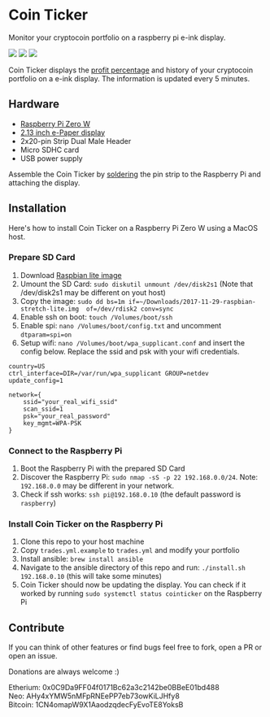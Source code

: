 # Coin Ticker
Monitor your cryptocoin portfolio on a raspberry pi e-ink display.

[![](https://raw.githubusercontent.com/RevaxZnarf/CoinTicker/resources/resources/cointicker1_small.jpg?raw=true)](https://raw.githubusercontent.com/RevaxZnarf/CoinTicker/resources/resources/cointicker1.jpg?raw=true)
[![](https://raw.githubusercontent.com/RevaxZnarf/CoinTicker/resources/resources/cointicker2_small.jpg?raw=true)](https://raw.githubusercontent.com/RevaxZnarf/CoinTicker/resources/resources/cointicker2.jpg?raw=true)
[![](https://raw.githubusercontent.com/RevaxZnarf/CoinTicker/resources/resources/cointicker3_small.jpg?raw=true)](https://raw.githubusercontent.com/RevaxZnarf/CoinTicker/resources/resources/cointicker3.jpg?raw=true)

Coin Ticker displays the [profit percentage](https://en.wikipedia.org/wiki/Profit_margin) and history of your cryptocoin portfolio on a e-ink display. The information is updated every 5 minutes.

## Hardware

* [Raspberry Pi Zero W](https://www.raspberrypi.org/products/raspberry-pi-zero-w/)
* [2.13 inch e-Paper display](https://www.waveshare.com/wiki/2.13inch_e-Paper_HAT_(B))
* 2x20-pin Strip Dual Male Header
* Micro SDHC card
* USB power supply

Assemble the Coin Ticker by [soldering](https://www.raspberrypi.org/blog/getting-started-soldering/) the pin strip to the Raspberry Pi and attaching the display.

## Installation

Here's how to install Coin Ticker on a Raspberry Pi Zero W using a MacOS host.

### Prepare SD Card

1. Download [Raspbian lite image](https://downloads.raspberrypi.org/raspbian_lite/images/raspbian_lite-2016-11-29/2016-11-25-raspbian-jessie-lite.zip)
2. Umount the SD Card: `sudo diskutil unmount /dev/disk2s1` (Note that /dev/disk2s1 may be different on yout host)
3. Copy the image: `sudo dd bs=1m if=~/Downloads/2017-11-29-raspbian-stretch-lite.img  of=/dev/rdisk2 conv=sync`
4. Enable ssh on boot: `touch /Volumes/boot/ssh`
5. Enable spi: `nano /Volumes/boot/config.txt` and uncomment `dtparam=spi=on`
6. Setup wifi: `nano /Volumes/boot/wpa_supplicant.conf` and insert the config below. Replace the ssid and psk with your wifi credentials.
```
country=US
ctrl_interface=DIR=/var/run/wpa_supplicant GROUP=netdev
update_config=1

network={
    ssid="your_real_wifi_ssid"
    scan_ssid=1
    psk="your_real_password"
    key_mgmt=WPA-PSK
}
```


### Connect to the Raspberry Pi

1. Boot the Raspberry Pi with the prepared SD Card
2. Discover the Raspberry Pi: `sudo nmap -sS -p 22 192.168.0.0/24`. Note: `192.168.0.0` may be different in your network.
3. Check if ssh works: `ssh pi@192.168.0.10` (the default password is `raspberry`)


### Install Coin Ticker on the Raspberry Pi

1. Clone this repo to your host machine
2. Copy `trades.yml.example` to `trades.yml` and modify your portfolio
3. Install ansible: `brew install ansible`
4. Navigate to the ansible directory of this repo and run: `./install.sh 192.168.0.10` (this will take some minutes)
5. Coin Ticker should now be updating the display. You can check if it worked by running `sudo systemctl status cointicker` on the Raspberry Pi


## Contribute

If you can think of other features or find bugs feel free to fork, open a PR or open an issue.

Donations are always welcome :)

Etherium: 0x0C9Da9FF04f0171Bc62a3c2142be0BBeE01bd488   
Neo: AHy4xYMW5nMFpRNEePP7eb73owKiLJHfy8   
Bitcoin: 1CN4omapW9X1AaodzqdecFyEvoTE8YoksB   
